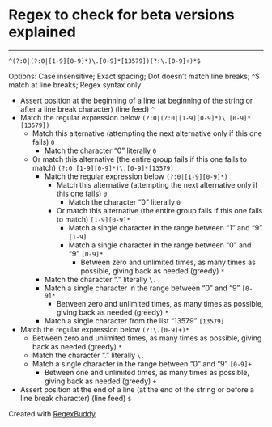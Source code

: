 # Regex to check for beta versions explained
-----------------------------------------------------

    ^(?:0|(?:0|[1-9][0-9]*)\.[0-9]*[13579])(?:\.[0-9]+)*$

Options: Case insensitive; Exact spacing; Dot doesn’t match line breaks; ^$ match at line breaks; Regex syntax only

* Assert position at the beginning of a line (at beginning of the string or after a line break character) (line feed) `^`
* Match the regular expression below `(?:0|(?:0|[1-9][0-9]*)\.[0-9]*[13579])`
    * Match this alternative (attempting the next alternative only if this one fails) `0`
        * Match the character “0” literally `0`
    * Or match this alternative (the entire group fails if this one fails to match) `(?:0|[1-9][0-9]*)\.[0-9]*[13579]`
        * Match the regular expression below `(?:0|[1-9][0-9]*)`
            * Match this alternative (attempting the next alternative only if this one fails) `0`
                * Match the character “0” literally `0`
            * Or match this alternative (the entire group fails if this one fails to match) `[1-9][0-9]*`
                * Match a single character in the range between “1” and “9” `[1-9]`
                * Match a single character in the range between “0” and “9” `[0-9]*`
                    * Between zero and unlimited times, as many times as possible, giving back as needed (greedy) `*`
        * Match the character “.” literally `\.`
        * Match a single character in the range between “0” and “9” `[0-9]*`
            * Between zero and unlimited times, as many times as possible, giving back as needed (greedy) `*`
        * Match a single character from the list “13579” `[13579]`
* Match the regular expression below `(?:\.[0-9]+)*`
    * Between zero and unlimited times, as many times as possible, giving back as needed (greedy) `*`
    * Match the character “.” literally `\.`
    * Match a single character in the range between “0” and “9” `[0-9]+`
        * Between one and unlimited times, as many times as possible, giving back as needed (greedy) `+`
* Assert position at the end of a line (at the end of the string or before a line break character) (line feed) `$`

Created with [RegexBuddy](https://www.regexbuddy.com/)

